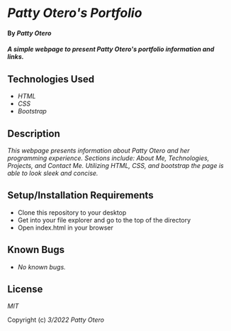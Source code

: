 # _Patty Otero's Portfolio_

#### By _**Patty Otero**_

#### _A simple webpage to present Patty Otero's portfolio information and links._

## Technologies Used

* _HTML_
* _CSS_
* _Bootstrap_

## Description

_This webpage presents information about Patty Otero and her programming experience. Sections include: About Me, Technologies, Projects, and Contact Me. Utilizing HTML, CSS, and bootstrap the page is able to look sleek and concise._

## Setup/Installation Requirements

* Clone this repository to your desktop
* Get into your file explorer and go to the top of the directory
* Open index.html in your browser

## Known Bugs

* _No known bugs._

## License

_MIT_

Copyright (c) _3/2022_ _Patty Otero_